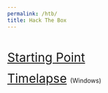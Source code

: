 ```yaml
---
permalink: /htb/
title: Hack The Box
---
```


<br>


<span style="font-size:2em;">   [Starting Point](/htb/Starting-Point)   </span>   

<span style="font-size:2em;">   [Timelapse](/htb/timelapse)   </span>   (Windows)
